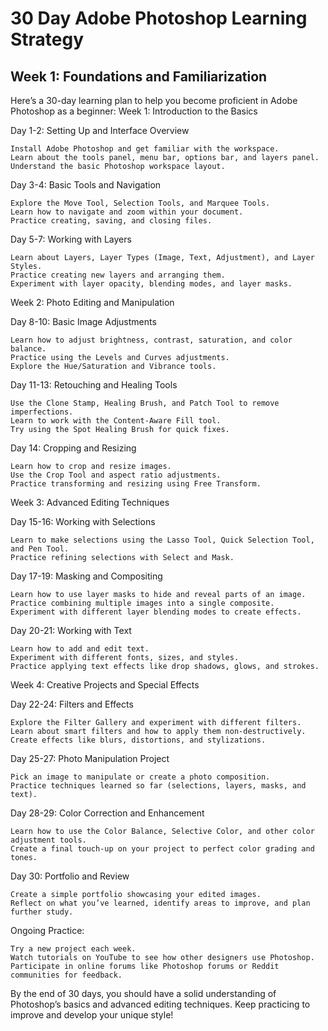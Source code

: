 # 30 Day Adobe Photoshop Learning Strategy

<H2>Week 1: Foundations and Familiarization</H2>



Here’s a 30-day learning plan to help you become proficient in Adobe Photoshop as a beginner:
Week 1: Introduction to the Basics

Day 1-2: Setting Up and Interface Overview

    Install Adobe Photoshop and get familiar with the workspace.
    Learn about the tools panel, menu bar, options bar, and layers panel.
    Understand the basic Photoshop workspace layout.

Day 3-4: Basic Tools and Navigation

    Explore the Move Tool, Selection Tools, and Marquee Tools.
    Learn how to navigate and zoom within your document.
    Practice creating, saving, and closing files.

Day 5-7: Working with Layers

    Learn about Layers, Layer Types (Image, Text, Adjustment), and Layer Styles.
    Practice creating new layers and arranging them.
    Experiment with layer opacity, blending modes, and layer masks.

Week 2: Photo Editing and Manipulation

Day 8-10: Basic Image Adjustments

    Learn how to adjust brightness, contrast, saturation, and color balance.
    Practice using the Levels and Curves adjustments.
    Explore the Hue/Saturation and Vibrance tools.

Day 11-13: Retouching and Healing Tools

    Use the Clone Stamp, Healing Brush, and Patch Tool to remove imperfections.
    Learn to work with the Content-Aware Fill tool.
    Try using the Spot Healing Brush for quick fixes.

Day 14: Cropping and Resizing

    Learn how to crop and resize images.
    Use the Crop Tool and aspect ratio adjustments.
    Practice transforming and resizing using Free Transform.

Week 3: Advanced Editing Techniques

Day 15-16: Working with Selections

    Learn to make selections using the Lasso Tool, Quick Selection Tool, and Pen Tool.
    Practice refining selections with Select and Mask.

Day 17-19: Masking and Compositing

    Learn how to use layer masks to hide and reveal parts of an image.
    Practice combining multiple images into a single composite.
    Experiment with different layer blending modes to create effects.

Day 20-21: Working with Text

    Learn how to add and edit text.
    Experiment with different fonts, sizes, and styles.
    Practice applying text effects like drop shadows, glows, and strokes.

Week 4: Creative Projects and Special Effects

Day 22-24: Filters and Effects

    Explore the Filter Gallery and experiment with different filters.
    Learn about smart filters and how to apply them non-destructively.
    Create effects like blurs, distortions, and stylizations.

Day 25-27: Photo Manipulation Project

    Pick an image to manipulate or create a photo composition.
    Practice techniques learned so far (selections, layers, masks, and text).

Day 28-29: Color Correction and Enhancement

    Learn how to use the Color Balance, Selective Color, and other color adjustment tools.
    Create a final touch-up on your project to perfect color grading and tones.

Day 30: Portfolio and Review

    Create a simple portfolio showcasing your edited images.
    Reflect on what you’ve learned, identify areas to improve, and plan further study.

Ongoing Practice:

    Try a new project each week.
    Watch tutorials on YouTube to see how other designers use Photoshop.
    Participate in online forums like Photoshop forums or Reddit communities for feedback.

By the end of 30 days, you should have a solid understanding of Photoshop’s basics and advanced editing techniques. Keep practicing to improve and develop your unique style!
